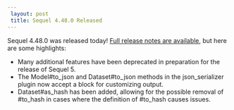 ```yaml
---
 layout: post
 title: Sequel 4.48.0 Released
---
```


Sequel 4.48.0 was released today!  <a href="/rdoc/files/doc/release_notes/4_48_0_txt.html">Full release notes are available</a>, but here are some highlights:

* Many additional features have been deprecated in preparation for the release of Sequel 5.
* The Model#to_json and Dataset#to_json methods in the json_serializer plugin now accept a block for customizing output.
* Dataset#as_hash has been added, allowing for the possible removal of #to_hash in cases where the definition of #to_hash causes issues.
